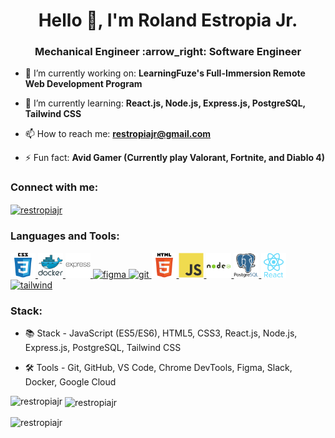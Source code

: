 <h1 align="center">Hello 👋, I'm Roland Estropia Jr.</h1>
<h3 align="center">Mechanical Engineer :arrow_right: Software Engineer</h3>

- 🔭 I’m currently working on: **LearningFuze's Full-Immersion Remote Web Development Program**

- 🌱 I’m currently learning: **React.js, Node.js, Express.js, PostgreSQL, Tailwind CSS**

- 📫 How to reach me: **restropiajr@gmail.com**

- ⚡ Fun fact: **Avid Gamer (Currently play Valorant, Fortnite, and Diablo 4)**

<h3 align="left">Connect with me:</h3>
<p align="left">
<a href="https://linkedin.com/in/restropiajr" target="blank"><img align="center" src="https://raw.githubusercontent.com/rahuldkjain/github-profile-readme-generator/master/src/images/icons/Social/linked-in-alt.svg" alt="restropiajr" height="30" width="40" /></a>
</p>

<h3 align="left">Languages and Tools:</h3>
<p align="left"> <a href="https://www.w3schools.com/css/" target="_blank" rel="noreferrer"> <img src="https://raw.githubusercontent.com/devicons/devicon/master/icons/css3/css3-original-wordmark.svg" alt="css3" width="40" height="40"/> </a> <a href="https://www.docker.com/" target="_blank" rel="noreferrer"> <img src="https://raw.githubusercontent.com/devicons/devicon/master/icons/docker/docker-original-wordmark.svg" alt="docker" width="40" height="40"/> </a> <a href="https://expressjs.com" target="_blank" rel="noreferrer"> <img src="https://raw.githubusercontent.com/devicons/devicon/master/icons/express/express-original-wordmark.svg" alt="express" width="40" height="40"/> </a> <a href="https://www.figma.com/" target="_blank" rel="noreferrer"> <img src="https://www.vectorlogo.zone/logos/figma/figma-icon.svg" alt="figma" width="40" height="40"/> </a> <a href="https://git-scm.com/" target="_blank" rel="noreferrer"> <img src="https://www.vectorlogo.zone/logos/git-scm/git-scm-icon.svg" alt="git" width="40" height="40"/> </a> <a href="https://www.w3.org/html/" target="_blank" rel="noreferrer"> <img src="https://raw.githubusercontent.com/devicons/devicon/master/icons/html5/html5-original-wordmark.svg" alt="html5" width="40" height="40"/> </a> <a href="https://developer.mozilla.org/en-US/docs/Web/JavaScript" target="_blank" rel="noreferrer"> <img src="https://raw.githubusercontent.com/devicons/devicon/master/icons/javascript/javascript-original.svg" alt="javascript" width="40" height="40"/> </a> <a href="https://nodejs.org" target="_blank" rel="noreferrer"> <img src="https://raw.githubusercontent.com/devicons/devicon/master/icons/nodejs/nodejs-original-wordmark.svg" alt="nodejs" width="40" height="40"/> </a> <a href="https://www.postgresql.org" target="_blank" rel="noreferrer"> <img src="https://raw.githubusercontent.com/devicons/devicon/master/icons/postgresql/postgresql-original-wordmark.svg" alt="postgresql" width="40" height="40"/> </a> <a href="https://reactjs.org/" target="_blank" rel="noreferrer"> <img src="https://raw.githubusercontent.com/devicons/devicon/master/icons/react/react-original-wordmark.svg" alt="react" width="40" height="40"/> </a> <a href="https://tailwindcss.com/" target="_blank" rel="noreferrer"> <img src="https://www.vectorlogo.zone/logos/tailwindcss/tailwindcss-icon.svg" alt="tailwind" width="40" height="40"/> </a> </p>

<h3 align="left">Stack:</h3>

- 📚 Stack - JavaScript (ES5/ES6), HTML5, CSS3, React.js, Node.js, Express.js, PostgreSQL, Tailwind CSS

- 🛠️ Tools - Git, GitHub, VS Code, Chrome DevTools, Figma, Slack, Docker, Google Cloud

<p><img align="left" src="https://github-readme-stats.vercel.app/api/top-langs?username=restropiajr&show_icons=true&locale=en&layout=compact" alt="restropiajr" /></p>

<p>&nbsp;<img align="center" src="https://github-readme-stats.vercel.app/api?username=restropiajr&show_icons=true&locale=en" alt="restropiajr" /></p>

<p><img align="center" src="https://github-readme-streak-stats.herokuapp.com/?user=restropiajr&" alt="restropiajr" /></p>
